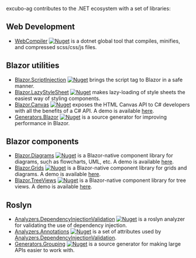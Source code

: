 <script type="text/javascript" src="/to_subpage.js"></script>
  
excubo-ag contributes to the .NET ecosystem with a set of libraries:

## Web Development

- [WebCompiler](https://github.com/excubo-ag/WebCompiler) [![Nuget](https://img.shields.io/nuget/v/Excubo.WebCompiler)](https://www.nuget.org/packages/Excubo.WebCompiler/) is a dotnet global tool that compiles, minifies, and compressed scss/css/js files.

## Blazor utilities

- [Blazor.ScriptInjection](https://github.com/excubo-ag/Blazor.ScriptInjection) [![Nuget](https://img.shields.io/nuget/v/Excubo.Blazor.ScriptInjection)](https://www.nuget.org/packages/Excubo.Blazor.ScriptInjection/) brings the script tag to Blazor in a safe manner.
- [Blazor.LazyStyleSheet](https://github.com/excubo-ag/Blazor.LazyStyleSheet) [![Nuget](https://img.shields.io/nuget/v/Excubo.Blazor.LazyStyleSheet)](https://www.nuget.org/packages/Excubo.Blazor.LazyStyleSheet/) makes lazy-loading of style sheets the easiest way of styling components.
- [Blazor.Canvas](https://github.com/excubo-ag/Blazor.Canvas) [![Nuget](https://img.shields.io/nuget/v/Excubo.Blazor.Canvas)](https://www.nuget.org/packages/Excubo.Blazor.Canvas/) exposes the HTML Canvas API to C# developers with all the benefits of a C# API. A demo is available [here](https://excubo-ag.github.io/Blazor.Canvas/).
- [Generators.Blazor](https://github.com/excubo-ag/Generators.Blazor) [![Nuget](https://img.shields.io/nuget/v/Excubo.Generators.Blazor)](https://www.nuget.org/packages/Excubo.Generators.Blazor/) is a source generator for improving performance in Blazor.

## Blazor components

- [Blazor.Diagrams](https://github.com/excubo-ag/Blazor.Diagrams) [![Nuget](https://img.shields.io/nuget/v/Excubo.Blazor.Diagrams)](https://www.nuget.org/packages/Excubo.Blazor.Diagrams/) is a Blazor-native component library for diagrams, such as flowcharts, UML, etc. A demo is available [here](https://excubo-ag.github.io/Blazor.Diagrams/).
- [Blazor.Grids](https://github.com/excubo-ag/Blazor.Grids) [![Nuget](https://img.shields.io/nuget/v/Excubo.Blazor.Grids)](https://www.nuget.org/packages/Excubo.Blazor.Grids/) is a Blazor-native component library for grids and diagrams. A demo is available [here](https://excubo-ag.github.io/Blazor.Grids/).
- [Blazor.TreeViews](https://github.com/excubo-ag/Blazor.TreeViews) [![Nuget](https://img.shields.io/nuget/v/Excubo.Blazor.TreeViews)](https://www.nuget.org/packages/Excubo.Blazor.TreeViews/) is a Blazor-native component library for tree views. A demo is available [here](https://excubo-ag.github.io/Blazor.TreeViews/).

## Roslyn

- [Analyzers.DependencyInjectionValidation](https://github.com/excubo-ag/Analyzers.DependencyInjectionValidation) [![Nuget](https://img.shields.io/nuget/v/Excubo.Analyzers.DependencyInjectionValidation)](https://www.nuget.org/packages/Excubo.Analyzers.DependencyInjectionValidation/) is a roslyn analyzer for validating the use of dependency injection.
- [Analyzers.Annotations](https://github.com/excubo-ag/Analyzers.Annotations) [![Nuget](https://img.shields.io/nuget/v/Excubo.Analyzers.Annotations)](https://www.nuget.org/packages/Excubo.Analyzers.Annotations/) is a set of attributes used by [Analyzers.DependencyInjectionValidation](https://github.com/excubo-ag/Analyzers.DependencyInjectionValidation).
- [Generators.Grouping](https://github.com/excubo-ag/Generators.Grouping) [![Nuget](https://img.shields.io/nuget/v/Excubo.Generators.Grouping)](https://www.nuget.org/packages/Excubo.Generators.Grouping/) is a source generator for making large APIs easier to work with.


